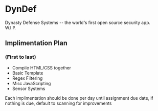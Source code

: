 # DynDef
Dynasty Defense Systems -- the world's first open source security app. W.I.P.

## Implimentation Plan
### (First to last)
- Compile HTML/CSS together
- Basic Template
- Regex Filtering
- Misc JavaScripting
- Sensor Systems

Each implimentation should be done per day until assignment due date, if nothing is due, default to scanning for improvements
